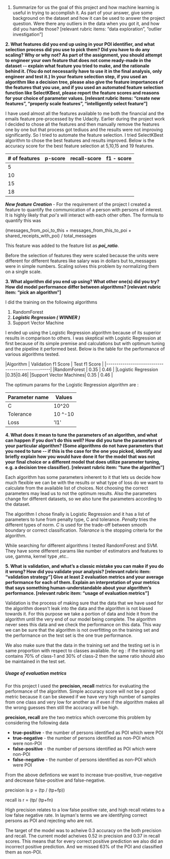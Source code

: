 
1. Summarize for us the goal of this project and how machine learning is useful
in trying to accomplish it. As part of your answer, give some background on the
dataset and how it can be used to answer the project question. Were there any
 outliers in the data when you got it, and how did you handle those?  [relevant
 rubric items: “data exploration”, “outlier investigation”]

**2. What features did you end up using in your POI identifier, and what
selection process did you use to pick them? Did you have to do any scaling?
 Why or why not? As part of the assignment, you should attempt to engineer
 your own feature that does not come ready-made in the dataset -- explain
 what feature you tried to make, and the rationale behind it. (You do not
 necessarily have to use it in the final analysis, only engineer and test it.)
  In your feature selection step, if you used an algorithm like a decision tree,
  please also give the feature importances of the features that you use, and if
  you used an automated feature selection function like SelectKBest, please
  report the feature scores and reasons for your choice of parameter values.
   [relevant rubric items: “create new features”, “properly scale features”,
    “intelligently select feature”]**

I have used almost all the features available to me both the financial and the
emails feature pre-processed by the Udacity. Earlier during the project work
I decided to chose all the features and then manually remove the features one
by one but that process got tediuos and the results were not improving
significantly. So I tried to automate the feature selection. I tried SelectKBest
algorithm to chose the best features and results improved. Below is the accuracy
score for the best feature selection at 5,10,15 and 19 features.

|# of features | p-score | recall-score | f1 - score |
|--------------|---------|--------------|------------|
|5||||
|10||||
|15||||
|18|||||

***New feature Creation*** - For the requirement of the project I created a
feature to quantify the communication of a person with persons of interest. It is
highly likely that *poi's* will interact with each other often. The formula to
quantify this was

(messages_from_poi_to_this + messages_from_this_to_poi +  shared_receipts_with_poi) / total_messages

This feature was added to the feature list as ***poi_ratio***.


Before the selection of features they were scaled because the units were
different for different features like salary was in dollars but to_messages were
 in simple numbers. Scaling solves this problem by normalizing them on a single
 scale.


**3. What algorithm did you end up using? What other one(s) did you try? How did
 model performance differ between algorithms?  [relevant rubric item: “pick an
 algorithm”]**

I did the training on the following algorithms

1. RandomForest
2. ***Logistic Regression ( WINNER )***
3. Support Vector Machine

I ended up using the Logistic Regression algorithm because of its superior
results in comparison to others. I was skeptical with Logistic Regression at
first because of its simple premise and calculations but with optimum tuning
and the pipeline it performed best. Below is the table for the performance
of various algorithms tested.

|Algorithm | Validation f1 Score | Test f1 Score |
|--------------------------------------------------|
|RandomForest | 0.35  | 0.46 |
|Logistic Regression |0.35|0.46|
|Support Vector Machines| 0.35 | 0.46 |

The optimum params for the Logistic Regression algorithm are :

|Parameter name |  Values |
|-------------|-----------|
|C | 10^20 |
|Tolerance | 10 ^-10 |
|Loss |'l1' |




**4. What does it mean to tune the parameters of an algorithm, and what can
 happen if you don’t do this well?  How did you tune the parameters of your
  particular algorithm? (Some algorithms do not have parameters that you need
  to tune -- if this is the case for the one you picked, identify and briefly
   explain how you would have done it for the model that was not your final
   choice or a different model that does utilize parameter tuning, e.g. a
   decision tree classifier).  [relevant rubric item: “tune the algorithm”]**

Each algorithm has some parameters inherent to it that lets us decide how much
flexible we can be with the results or what type of loss do we want to
calculate from the available list of choices. Not choosing the correct parameters
 may lead us to not the optimum results. Also the parameters change for
different datasets, so we also tune the parameters according to the dataset.

The algorithm I chose finally is Logistic Regression and it has a list of parameters
to tune from penalty type, C and tolerance. *Penalty* tries the different types
of norm. *C* is used for the trade-off between smooth boundary or correct
classification. *Tolerance* is the stopping criteria for the algorithm.

While searching for different algorithms I tested RandomForest and SVM. They have
some different params like number of estimators and features to use, gamma,
kernel type ,etc..


**5. What is validation, and what’s a classic mistake you can make if you do it
wrong? How did you validate your analysis?  [relevant rubric item: “validation
strategy”]
Give at least 2 evaluation metrics and your average performance for each of
them.  Explain an interpretation of your metrics that says something
human-understandable about your algorithm’s performance. [relevant rubric item:
“usage of evaluation metrics”]**

Validation is the process of making sure that the data that we have used for
the algorithm doesn't leak into the data and the algorithm is not biased towards
it. For this purpose we take a portion of data and hide it from the algorithm
until the very end of our model being complete. The algorithm never sees this
data and we check the performance on this data. This way we can be sure that the
algorithm is not overfitting on the training set and the performance on the test
set is the one true performance.

We also make sure that the data in the training set and the testing set is
in same proportion with respect to classes available. for eg : if the training
set contains 70% of class-1 and 30% of class-2 then the same ratio should also
be maintained in the test set.

##### Usage of evaluation metrics
For this project I used the **precision, recall** metrics for evaluating the
performance of the algorithm. Simple accuracy score will not be a good metric
because it can be skewed if we have very high number of samples from one class
and very low for another as if even if the algorithm makes all the wrong
guesses then still the accuracy will be high.

**precision, recall** are the two metrics which overcome this problem by
considering the following data

* **true-positive** - the number of persons identified as POI which were POI
* **true-negative** - the number of persons identified as non-POI which were
non-POI
* **false-positive** - the number of persons identified as POI which were
non-POI
* **false-negative** - the number of persons identified as non-POI which were
POI

From the above defintions we want to increase true-positive, true-negative and
decrease false-positive and false-negative.

precision is p = (tp / (tp+fp))

recall is r = (tp/ (tp+fn)

High precision relates to a low false positive rate, and high recall relates to
a low false negative rate. In layman's terms we are identifying correct persons
as POI and rejecting who are not.

The target of the model was to acheive 0.3 accuracy on the both precision
and recall. The current model acheives 0.52 in precision and 0.37 in recall
scores.
This means that for every correct positive prediction we also did an incorrect
positive prediction. And we missed 63% of the POI and classified them as non-POI.
